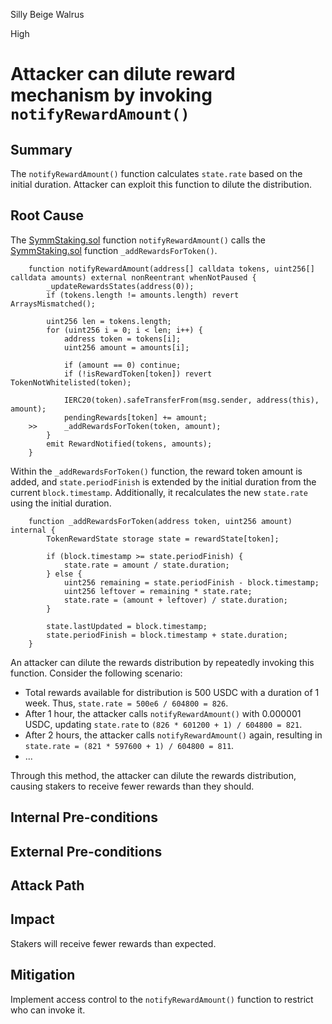 Silly Beige Walrus

High

# Attacker can dilute reward mechanism by invoking `notifyRewardAmount()`

## Summary
The `notifyRewardAmount()` function calculates `state.rate` based on the initial duration. Attacker can exploit this function to dilute the distribution.

## Root Cause

The [SymmStaking.sol](https://github.com/SYMM-IO/token/blob/1d014156b1d9f0ab3259026127b9220eb2da3292/contracts/staking/SymmStaking.sol#L289) function `notifyRewardAmount()` calls the [SymmStaking.sol](https://github.com/SYMM-IO/token/blob/1d014156b1d9f0ab3259026127b9220eb2da3292/contracts/staking/SymmStaking.sol#L366) function `_addRewardsForToken()`.

```solidity
	function notifyRewardAmount(address[] calldata tokens, uint256[] calldata amounts) external nonReentrant whenNotPaused {
		_updateRewardsStates(address(0));
		if (tokens.length != amounts.length) revert ArraysMismatched();

		uint256 len = tokens.length;
		for (uint256 i = 0; i < len; i++) {
			address token = tokens[i];
			uint256 amount = amounts[i];

			if (amount == 0) continue;
			if (!isRewardToken[token]) revert TokenNotWhitelisted(token);

			IERC20(token).safeTransferFrom(msg.sender, address(this), amount);
			pendingRewards[token] += amount;
	>>		_addRewardsForToken(token, amount);
		}
		emit RewardNotified(tokens, amounts);
	}
```

Within the `_addRewardsForToken()` function, the reward token amount is added, and `state.periodFinish` is extended by the initial duration from the current `block.timestamp`. Additionally, it recalculates the new `state.rate` using the initial duration.

```solidity
	function _addRewardsForToken(address token, uint256 amount) internal {
		TokenRewardState storage state = rewardState[token];

		if (block.timestamp >= state.periodFinish) {
			state.rate = amount / state.duration;
		} else {
			uint256 remaining = state.periodFinish - block.timestamp;
			uint256 leftover = remaining * state.rate;
			state.rate = (amount + leftover) / state.duration;
		}

		state.lastUpdated = block.timestamp;
		state.periodFinish = block.timestamp + state.duration;
	}
```

An attacker can dilute the rewards distribution by repeatedly invoking this function. Consider the following scenario:

- Total rewards available for distribution is 500 USDC with a duration of 1 week. Thus, `state.rate = 500e6 / 604800 = 826`.
- After 1 hour, the attacker calls `notifyRewardAmount()` with 0.000001 USDC, updating `state.rate` to `(826 * 601200 + 1) / 604800 = 821`.
- After 2 hours, the attacker calls `notifyRewardAmount()` again, resulting in `state.rate = (821 * 597600 + 1) / 604800 = 811`.
- ...

Through this method, the attacker can dilute the rewards distribution, causing stakers to receive fewer rewards than they should.

## Internal Pre-conditions


## External Pre-conditions


## Attack Path


## Impact
Stakers will receive fewer rewards than expected.

## Mitigation

Implement access control to the `notifyRewardAmount()` function to restrict who can invoke it.